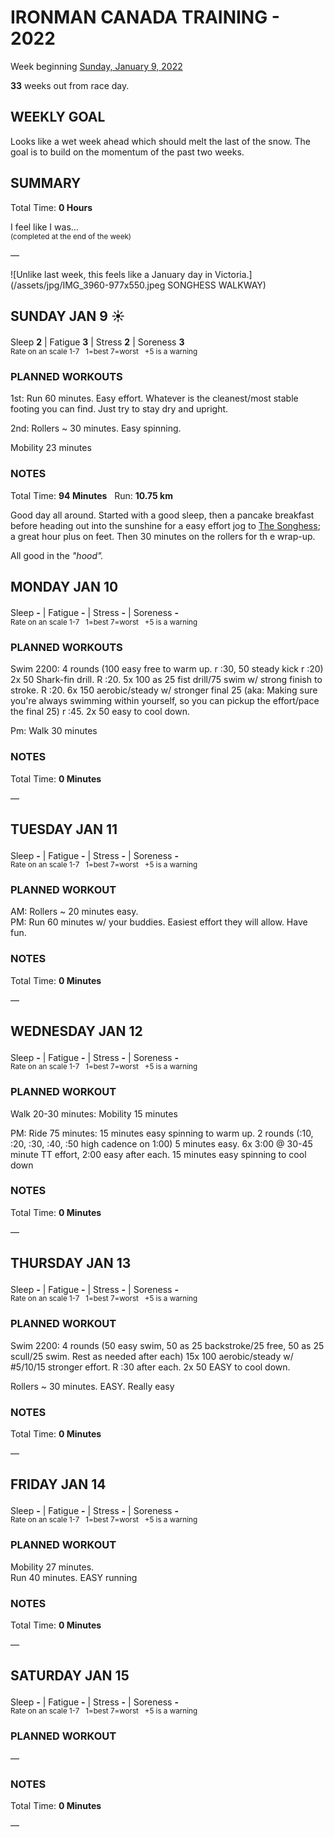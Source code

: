 # IRONMAN CANADA TRAINING - 2022
Week beginning [Sunday, January 9, 2022](javascript:flick('sun');)

**33** weeks out from race day.

## WEEKLY GOAL
Looks like a wet week ahead which should melt the last of the snow.  The goal is to build on the momentum of the past two weeks.

## SUMMARY
Total Time: **0 Hours**

I feel like I was...
<br /><sup>(completed at the end of the week)</sup>

&mdash;

![Unlike last week, this feels like a January day in Victoria.](/assets/jpg/IMG_3960-977x550.jpeg SONGHESS WALKWAY)

## SUNDAY JAN 9 ☀️
Sleep **2** | Fatigue **3** | Stress **2** | Soreness **3**
<sup><br />Rate on an scale 1-7 &nbsp; 1=best 7=worst &nbsp; +5 is a warning</sup>

### PLANNED WORKOUTS
1st: Run 60 minutes. Easy effort. Whatever is the cleanest/most stable footing you can find. Just try to stay dry and upright. 

2nd: Rollers ~ 30 minutes. Easy spinning.
 
Mobility 23 minutes

### NOTES
Total Time: **94 Minutes** &nbsp; Run: **10.75 km**

Good day all around.  Started with a good sleep, then a pancake breakfast before heading out into the sunshine for a easy effort jog to [The Songhess](javascript:flkty.select(2);); a great hour plus on feet.  Then 30 minutes on the rollers for th e wrap-up.

All good in the _"hood"._

<!---->
## MONDAY JAN 10
Sleep **-** | Fatigue **-** | Stress **-** | Soreness **-**
<sup><br />Rate on an scale 1-7 &nbsp; 1=best 7=worst &nbsp; +5 is a warning</sup>

### PLANNED WORKOUTS
Swim 2200: 
4 rounds (100 easy free to warm up. r :30, 50 steady kick r :20) 
2x 50 Shark-fin drill. R :20. 
5x 100 as 25 fist drill/75 swim w/ strong finish to stroke. R :20. 
6x 150 aerobic/steady w/ stronger final 25 (aka: Making sure you're always swimming within yourself, so you can pickup the effort/pace the final 25) r :45. 
2x 50 easy to cool down.
 
Pm: Walk 30 minutes

### NOTES
Total Time: **0 Minutes**

&mdash;  

<!---->
## TUESDAY JAN 11
Sleep **-** | Fatigue **-** | Stress **-** | Soreness **-**
<sup><br />Rate on an scale 1-7 &nbsp; 1=best 7=worst &nbsp; +5 is a warning</sup>

### PLANNED WORKOUT
AM: Rollers ~ 20 minutes easy.   
PM: Run 60 minutes w/ your buddies. Easiest effort they will allow. Have fun.

### NOTES
Total Time: **0 Minutes**

&mdash;  

<!---->
## WEDNESDAY JAN 12
Sleep **-** | Fatigue **-** | Stress **-** | Soreness **-**
<sup><br />Rate on an scale 1-7 &nbsp; 1=best 7=worst &nbsp; +5 is a warning</sup>

### PLANNED WORKOUT
Walk 20-30 minutes: 
Mobility 15 minutes

PM: Ride 75 minutes: 
15 minutes easy spinning to warm up. 
2 rounds (:10, :20, :30, :40, :50 high cadence on 1:00) 5 minutes easy. 
6x 3:00 @ 30-45 minute TT effort, 2:00 easy after each. 
15 minutes easy spinning to cool down

### NOTES
Total Time: **0 Minutes**

&mdash;  

<!---->
## THURSDAY JAN 13
Sleep **-** | Fatigue **-** | Stress **-** | Soreness **-**
<sup><br />Rate on an scale 1-7 &nbsp; 1=best 7=worst &nbsp; +5 is a warning</sup>

### PLANNED WORKOUT
Swim 2200: 
4 rounds (50 easy swim, 50 as 25 backstroke/25 free, 50 as 25 scull/25 swim. Rest as needed after each) 
15x 100 aerobic/steady w/ #5/10/15 stronger effort. R :30 after each. 
2x 50 EASY to cool down. 

Rollers ~ 30 minutes. EASY. Really easy

### NOTES
Total Time: **0 Minutes**

&mdash;  

<!---->
## FRIDAY JAN 14
Sleep **-** | Fatigue **-** | Stress **-** | Soreness **-**
<sup><br />Rate on an scale 1-7 &nbsp; 1=best 7=worst &nbsp; +5 is a warning</sup>

### PLANNED WORKOUT
Mobility 27 minutes.  
Run 40 minutes. EASY running

### NOTES
Total Time: **0 Minutes**

&mdash;  

<!---->
## SATURDAY JAN 15
Sleep **-** | Fatigue **-** | Stress **-** | Soreness **-**
<sup><br />Rate on an scale 1-7 &nbsp; 1=best 7=worst &nbsp; +5 is a warning</sup>

### PLANNED WORKOUT
&mdash;  

### NOTES
Total Time: **0 Minutes**

&mdash;  

